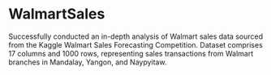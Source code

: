 # WalmartSales
Successfully conducted an in-depth analysis of Walmart sales data sourced from the Kaggle Walmart Sales Forecasting Competition.  Dataset comprises 17 columns and 1000 rows, representing sales transactions from Walmart branches in Mandalay, Yangon, and Naypyitaw.
